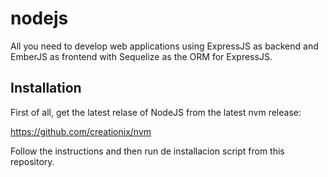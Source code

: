# nodejs
All you need to develop web applications using ExpressJS as backend and EmberJS as frontend with Sequelize as the ORM for ExpressJS.

## Installation

First of all, get the latest relase of NodeJS from the latest nvm release:

https://github.com/creationix/nvm

Follow the instructions and then run de installacion script from this repository.
